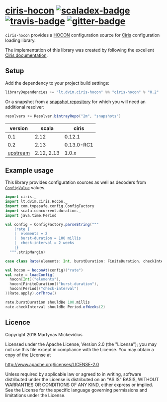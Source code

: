 # [ciris-hocon][] [![scaladex-badge][]][scaladex] [![travis-badge][]][travis] [![gitter-badge][]][gitter]

[ciris-hocon]:        https://github.com/2m/ciris-hocon
[scaladex]:           https://index.scala-lang.org/2m/ciris-hocon
[scaladex-badge]:     https://index.scala-lang.org/2m/ciris-hocon/latest.svg
[travis]:             https://travis-ci.com/2m/ciris-hocon
[travis-badge]:       https://travis-ci.com/2m/ciris-hocon.svg?branch=master
[gitter]:             https://gitter.im/vlovgr/ciris
[gitter-badge]:       https://badges.gitter.im/vlovgr/ciris.svg

`ciris-hocon` provides a [HOCON](https://github.com/lightbend/config/blob/master/HOCON.md) configuration source for [Ciris](https://cir.is/) configuration loading library.

The implementation of this library was created by following the excellent [Ciris documentation](https://github.com/vlovgr/ciris/blob/v0.13.0-RC1/docs/src/main/tut/docs/supporting-new-sources.md).

## Setup

Add the dependency to your project build settings:

```sbt
libraryDependencies += "lt.dvim.ciris-hocon" %% "ciris-hocon" % "0.2"
```

Or a snapshot from a [snapshot repository](https://bintray.com/2m/snapshots/ciris-hocon) for which you will need an additional resolver:

```sbt
resolvers += Resolver.bintrayRepo("2m", "snapshots")
```

| version    | scala       | ciris      |
|------------|-------------|------------|
| 0.1        | 2.12        | 0.12.1     |
| 0.2        | 2.13        | 0.13.0-RC1 |
| [upstream] | 2.12, 2.13  | 1.0.x      |

[upstream]: https://github.com/vlovgr/ciris/pull/284

## Example usage

This library provides configuration sources as well as decoders from [`ConfigValue`](https://lightbend.github.io/config/latest/api/?com/typesafe/config/ConfigValue.html) values.

```scala
import ciris._
import lt.dvim.ciris.Hocon._
import com.typesafe.config.ConfigFactory
import scala.concurrent.duration._
import java.time.Period

val config = ConfigFactory.parseString("""
    |rate {
    |  elements = 2
    |  burst-duration = 100 millis
    |  check-interval = 2 weeks
    |}
  """.stripMargin)

case class Rate(elements: Int, burstDuration: FiniteDuration, checkInterval: Period)

val hocon = hoconAt(config)("rate")
val rate = loadConfig(
  hocon[Int]("elements"),
  hocon[FiniteDuration]("burst-duration"),
  hocon[Period]("check-interval")
)(Rate.apply).orThrow()

rate.burstDuration shouldBe 100.millis
rate.checkInterval shouldBe Period.ofWeeks(2)
```

## Licence

Copyright 2018 Martynas Mickevičius

Licensed under the Apache License, Version 2.0 (the "License");
you may not use this file except in compliance with the License.
You may obtain a copy of the License at

  http://www.apache.org/licenses/LICENSE-2.0

Unless required by applicable law or agreed to in writing, software
distributed under the License is distributed on an "AS IS" BASIS,
WITHOUT WARRANTIES OR CONDITIONS OF ANY KIND, either express or implied.
See the License for the specific language governing permissions and
limitations under the License.
